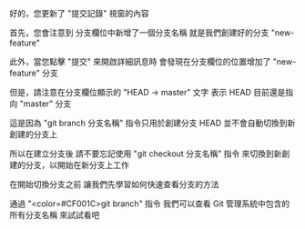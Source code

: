 好的，您更新了 "提交記錄" 視窗的內容

首先，您會注意到
分支欄位中新增了一個分支名稱
就是我們創建好的分支 "new-feature"

此外，當您點擊 "提交" 來開啟詳細訊息時
會發現在分支欄位的位置增加了 "new-feature" 分支

但是，請注意在分支欄位顯示的 "HEAD -> master" 文字
表示 HEAD 目前還是指向 "master" 分支

這是因為 "git branch 分支名稱" 指令只用於創建分支
HEAD 並不會自動切換到新創建的分支上

所以在建立分支後
請不要忘記使用 "git checkout 分支名稱" 指令
來切換到新創建的分支，以開始在新分支上工作

在開始切換分支之前
讓我們先學習如何快速查看分支的方法

通過 "<color=#CF001C>git branch</color>" 指令
我們可以查看 Git 管理系統中包含的所有分支名稱
來試試看吧
